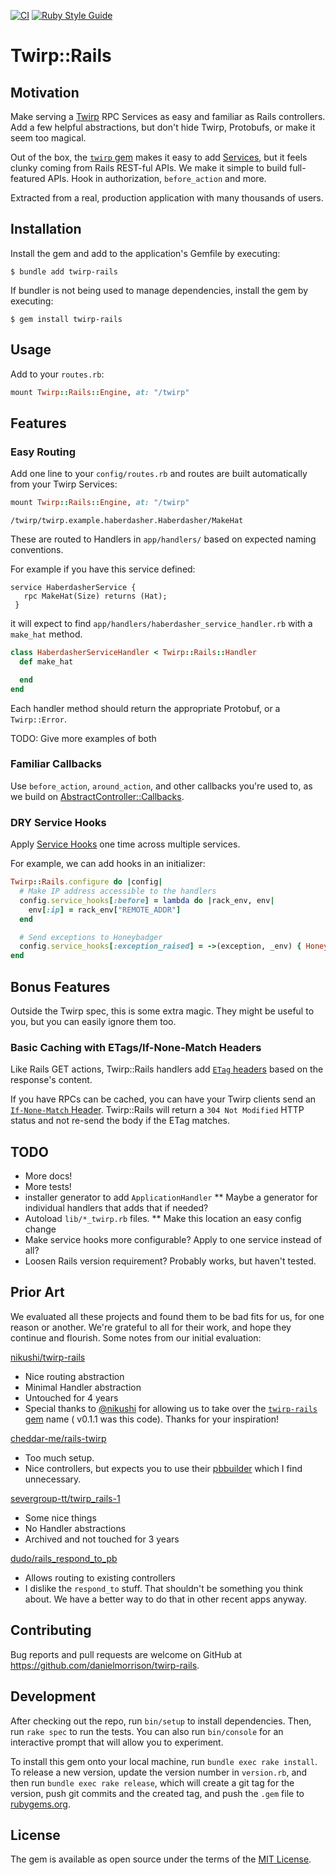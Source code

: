 [![CI](https://github.com/collectiveidea/twirp-rails/actions/workflows/ci.yml/badge.svg)](https://github.com/collectiveidea/twirp-rails/actions/workflows/ci.yml)
[![Ruby Style Guide](https://img.shields.io/badge/code_style-standard-brightgreen.svg)](https://github.com/testdouble/standard)

# Twirp::Rails

## Motivation

Make serving a [Twirp](https://twitchtv.github.io/twirp/) RPC Services as easy and familiar as Rails controllers. Add a few helpful abstractions, but don't hide Twirp, Protobufs, or make it seem too magical.

Out of the box, the [`twirp` gem](http://github.com/github/twirp-ruby) makes it easy to add [Services](https://github.com/github/twirp-ruby/wiki/Service-Handlers), but it feels clunky coming from Rails REST-ful APIs. We make it simple to build full-featured APIs. Hook in authorization, `before_action` and more.

Extracted from a real, production application with many thousands of users.

## Installation

Install the gem and add to the application's Gemfile by executing:

    $ bundle add twirp-rails

If bundler is not being used to manage dependencies, install the gem by executing:

    $ gem install twirp-rails

## Usage

Add to your `routes.rb`:

```ruby
mount Twirp::Rails::Engine, at: "/twirp"
```

## Features

### Easy Routing

Add one line to your `config/routes.rb` and routes are built automatically from your Twirp Services:

```ruby
mount Twirp::Rails::Engine, at: "/twirp"
```

`/twirp/twirp.example.haberdasher.Haberdasher/MakeHat`

These are routed to Handlers in `app/handlers/` based on expected naming conventions.

For example if you have this service defined: 

```
service HaberdasherService {
   rpc MakeHat(Size) returns (Hat);
 }
```

it will expect to find `app/handlers/haberdasher_service_handler.rb` with a `make_hat` method. 

```ruby
class HaberdasherServiceHandler < Twirp::Rails::Handler
  def make_hat

  end
end
```

Each handler method should return the appropriate Protobuf, or a `Twirp::Error`.

TODO: Give more examples of both

### Familiar Callbacks

Use `before_action`, `around_action`, and other callbacks you're used to, as we build on [AbstractController::Callbacks](https://api.rubyonrails.org/classes/AbstractController/Callbacks.html).

### DRY Service Hooks

Apply [Service Hooks](https://github.com/twitchtv/twirp-ruby/wiki/Service-Hooks) one time across multiple services.

For example, we can add hooks in an initializer: 

```ruby
Twirp::Rails.configure do |config|
  # Make IP address accessible to the handlers
  config.service_hooks[:before] = lambda do |rack_env, env|
    env[:ip] = rack_env["REMOTE_ADDR"]
  end

  # Send exceptions to Honeybadger
  config.service_hooks[:exception_raised] = ->(exception, _env) { Honeybadger.notify(exception) }
end
```

## Bonus Features

Outside the Twirp spec, this is some extra magic. They might be useful to you, but you can easily ignore them too.   

### Basic Caching with ETags/If-None-Match Headers

Like Rails GET actions, Twirp::Rails handlers add [`ETag` headers](https://developer.mozilla.org/en-US/docs/Web/HTTP/Headers/ETag) based on the response's content. 

If you have RPCs can be cached, you can have your Twirp clients send an [`If-None-Match` Header](https://developer.mozilla.org/en-US/docs/Web/HTTP/Headers/If-None-Match). Twirp::Rails will return a `304 Not Modified` HTTP status and not re-send the body if the ETag matches. 


## TODO

* More docs!
* More tests!
* installer generator to add `ApplicationHandler`
** Maybe a generator for individual handlers that adds that if needed?
* Autoload `lib/*_twirp.rb` files.
** Make this location an easy config change
* Make service hooks more configurable? Apply to one service instead of all?
* Loosen Rails version requirement? Probably works, but haven't tested. 

## Prior Art

We evaluated all these projects and found them to be bad fits for us, for one reason or another. We're grateful to all for their work, and hope they continue and flourish. Some notes from our initial evaluation:

[nikushi/twirp-rails](https://github.com/nikushi/twirp-rails)

* Nice routing abstraction
* Minimal Handler abstraction
* Untouched for 4 years
* Special thanks to [@nikushi](https://github.com/nikushi) for allowing us to take over the [`twirp-rails` gem](http://rubygems.org/gems/twirp-rails) name ( v0.1.1 was this code). Thanks for your inspiration!

[cheddar-me/rails-twirp](https://github.com/cheddar-me/rails-twirp)

* Too much setup.
* Nice controllers, but expects you to use their [pbbuilder](https://github.com/cheddar-me/pbbuilder) which I find unnecessary.

[severgroup-tt/twirp_rails-1](https://github.com/severgroup-tt/twirp_rails-1)

* Some nice things
* No Handler abstractions
* Archived and not touched for 3 years

[dudo/rails_respond_to_pb](https://github.com/dudo/rails_respond_to_pb)

* Allows routing to existing controllers
* I dislike the `respond_to` stuff. That shouldn't be something you think about. We have a better way to do that in other recent apps anyway.

## Contributing

Bug reports and pull requests are welcome on GitHub at https://github.com/danielmorrison/twirp-rails.

## Development

After checking out the repo, run `bin/setup` to install dependencies. Then, run `rake spec` to run the tests. You can also run `bin/console` for an interactive prompt that will allow you to experiment.

To install this gem onto your local machine, run `bundle exec rake install`. To release a new version, update the version number in `version.rb`, and then run `bundle exec rake release`, which will create a git tag for the version, push git commits and the created tag, and push the `.gem` file to [rubygems.org](https://rubygems.org).

## License

The gem is available as open source under the terms of the [MIT License](https://opensource.org/licenses/MIT).
